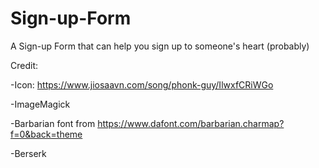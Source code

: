 # Sign-up-Form
A Sign-up Form that can help you sign up to someone's heart
(probably)

Credit:

-Icon: https://www.jiosaavn.com/song/phonk-guy/IlwxfCRiWGo

-ImageMagick

-Barbarian font from https://www.dafont.com/barbarian.charmap?f=0&back=theme

-Berserk
